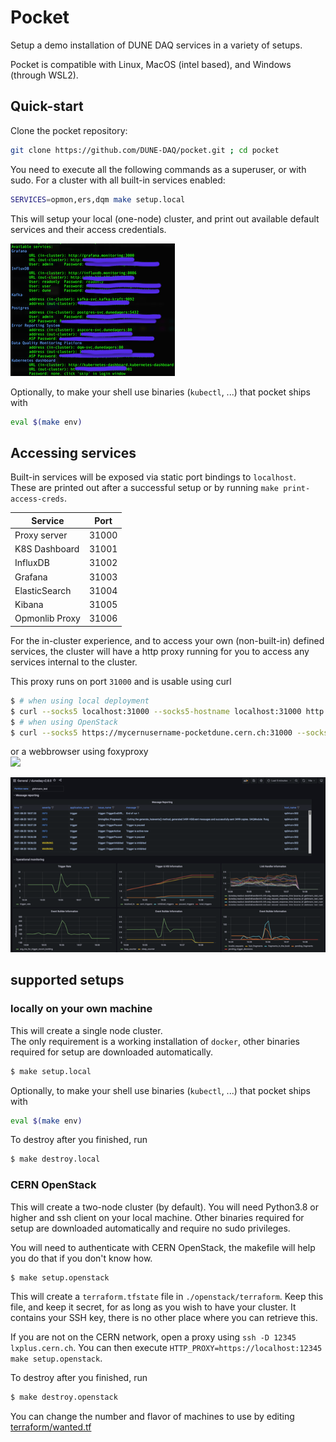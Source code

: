 # Pocket

Setup a demo installation of DUNE DAQ services in a variety of setups.

Pocket is compatible with Linux, MacOS (intel based), and Windows (through WSL2).

## Quick-start
Clone the pocket repository:
```bash
git clone https://github.com/DUNE-DAQ/pocket.git ; cd pocket
```
You need to execute all the following commands as a superuser, or with sudo.
For a cluster with all built-in services enabled:
```bash
SERVICES=opmon,ers,dqm make setup.local
```

This will setup your local (one-node) cluster, and print out available default services and their access credentials.

![](docs/print-access-creds.png)

Optionally, to make your shell use binaries (`kubectl`, ...) that pocket ships with
```bash
eval $(make env)
```

## Accessing services

Built-in services will be exposed via static port bindings to `localhost`.  
These are printed out after a successful setup or by running `make print-access-creds`.

|Service|Port|
|-|-|
|Proxy server|31000|
|K8S Dashboard|31001|
|InfluxDB|31002|
|Grafana|31003|
|ElasticSearch|31004|
|Kibana|31005|
|Opmonlib Proxy|31006|

For the in-cluster experience, and to access your own (non-built-in) defined services,
the cluster will have a http proxy running for you to access any services internal to the cluster.

This proxy runs on port `31000` and is usable using curl
```bash
$ # when using local deployment
$ curl --socks5 localhost:31000 --socks5-hostname localhost:31000 http://example-server
$ # when using OpenStack
$ curl --socks5 https://mycernusername-pocketdune.cern.ch:31000 --socks5-hostname https://mycernusername-pocketdune.cern.ch:31000 http://example-server
```

or a webbrowser using foxyproxy  
![](docs/foxyproxy.png)

![](docs/grafana.png)

## supported setups

### locally on your own machine
This will create a single node cluster.  
The only requirement is a working installation of `docker`, other binaries required for setup are downloaded automatically.
```bash
$ make setup.local
```

Optionally, to make your shell use binaries (`kubectl`, ...) that pocket ships with
```bash
eval $(make env)
```

To destroy after you finished, run
```bash
$ make destroy.local
```

### CERN OpenStack
This will create a two-node cluster (by default). You will need Python3.8 or higher and ssh client on your local machine. Other binaries required for setup are downloaded automatically and require no sudo privileges.

You will need to authenticate with CERN OpenStack, the makefile will help you do that if you don't know how.
```bash
$ make setup.openstack
```

This will create a `terraform.tfstate` file in `./openstack/terraform`. Keep this file, and keep it secret, for as long as you wish to have your cluster.
It contains your SSH key, there is no other place where you can retrieve this.

If you are not on the CERN network, open a proxy using `ssh -D 12345 lxplus.cern.ch`.
You can then execute `HTTP_PROXY=https://localhost:12345 make setup.openstack`.

To destroy after you finished, run
```bash
$ make destroy.openstack
```

You can change the number and flavor of machines to use by editing [terraform/wanted.tf](terraform/wanted.tf)
